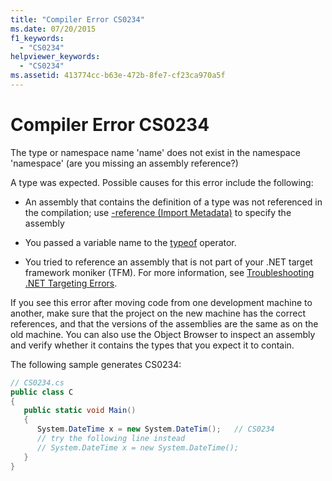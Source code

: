 ```yaml
---
title: "Compiler Error CS0234"
ms.date: 07/20/2015
f1_keywords: 
  - "CS0234"
helpviewer_keywords: 
  - "CS0234"
ms.assetid: 413774cc-b63e-472b-8fe7-cf23ca970a5f
---
```

# Compiler Error CS0234
The type or namespace name 'name' does not exist in the namespace 'namespace' (are you missing an assembly reference?)  
  
 A type was expected. Possible causes for this error include the following:  
  
- An assembly that contains the definition of a type was not referenced in the compilation; use [-reference (Import Metadata)](../compiler-options/reference-compiler-option.md) to specify the assembly  
  
- You passed a variable name to the [typeof](../operators/type-testing-and-cast.md#typeof-operator) operator.  
  
- You tried to reference an assembly that is not part of your .NET target framework moniker (TFM). For more information, see [Troubleshooting .NET Targeting Errors](/visualstudio/msbuild/troubleshooting-dotnet-framework-targeting-errors).  
  
 If you see this error after moving code from one development machine to another, make sure that the project on the new machine has the correct references, and that the versions of the assemblies are the same as on the old machine. You can also use the Object Browser to inspect an assembly and verify whether it contains the types that you expect it to contain.  
  
 The following sample generates CS0234:  
  
```csharp  
// CS0234.cs  
public class C  
{  
   public static void Main()  
   {  
      System.DateTime x = new System.DateTim();   // CS0234  
      // try the following line instead  
      // System.DateTime x = new System.DateTime();  
   }  
}  
```
